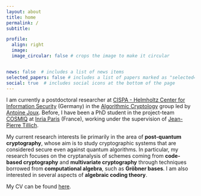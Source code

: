 ```yaml
---
layout: about
title: home
permalink: /
subtitle: 

profile:
  align: right
  image: 
  image_circular: false # crops the image to make it circular


news: false  # includes a list of news items
selected_papers: false # includes a list of papers marked as "selected={true}"
social: true  # includes social icons at the bottom of the page
---
```


I am currently a postdoctoral researcher at [CISPA - Helmholtz Center for Information Security](https://cispa.de/en) (Germany) in the [Algorithmic Cryptology](https://cispa.de/en/research/groups/joux) group led by [Antoine Joux](https://cispa.de/en/people/c01anjo). Before, I have been a PhD student in the project-team [COSMIQ](https://www.rocq.inria.fr/secret/inde-en.html) at [Inria Paris](https://www.inria.fr/en) (France), working under the supervision of [Jean-Pierre Tillich](https://www.paris.inria.fr/secret/Jean-Pierre.Tillich/). 

My current research interests lie primarily in the area of **post-quantum cryptography**, whose aim is to study cryptographic systems that are considered secure even against quantum algorithms. In particular, my research focuses on the cryptanalysis of schemes coming from **code-based cryptography** and **multivariate cryptography** through techniques borrowed from **computational algebra**, such as **Gr&#246;bner bases**. 
I am also interested in several aspects of **algebraic coding theory**.

My CV can be found [here](assets/pdf/CV.pdf).
